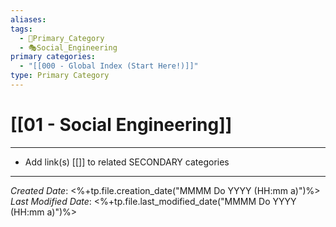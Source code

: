 ```yaml
---
aliases: 
tags:
  - 🥇Primary_Category
  - 🎭Social_Engineering
primary categories:
  - "[[000 - Global Index (Start Here!)]]"
type: Primary Category
---
```

# [[01 - Social Engineering]]

***

* Add link(s) [[]] to related SECONDARY categories

***

*Created Date*: <%+tp.file.creation_date("MMMM Do YYYY (HH:mm a)")%>  
*Last Modified Date*: <%+tp.file.last_modified_date("MMMM Do YYYY (HH:mm a)")%>
